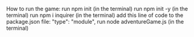 How to run the game:
run npm init (in the terminal)
run npm init -y (in the terminal)
run npm i inquirer (in the terminal)
add this line of code to the package.json file: "type": "module",
run node adventureGame.js (in the terminal)
